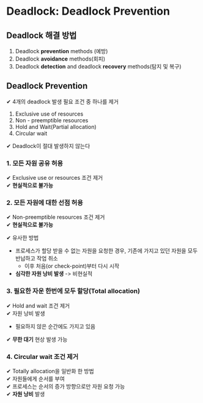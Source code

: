 # Deadlock: Deadlock Prevention

## Deadlock 해결 방법

1. Deadlock **prevention** methods (예방)
2. Deadlock **avoidance** methods(회피)
3. Deadlock **detection** and deadlock **recovery** methods(탐지 및 복구)

## Deadlock Prevention

✔ 4개의 deadlock 발생 필요 조건 중 하나를 제거  
1. Exclusive use of resources  
2. Non - preemptible resources
3. Hold and Wait(Partial allocation)
4. Circular wait

✔ Deadlock이 절대 발생하지 않는다  

### 1. 모든 자원 공유 허용

✔ Exclusive use or resources 조건 제거  
✔ **현실적으로 불가능**

### 2. 모든 자원에 대한 선점 허용

✔ Non-preemptible resources 조건 제거  
✔ **현실적으로 불가능**

✔ 유사한 방법
- 프로세스가 할당 받을 수 없는 자원을 요청한 경우, 기존에 가지고 있던 자원을 모두 반납하고 작업 취소
  - 이후 처음(or check-point)부터 다시 시작
- **심각한 자원 낭비 발생** -> 비현실적

### 3. 필요한 자운 한번에 모두 할당(Total allocation)

✔ Hold and wait 조건 제거  
✔ 자원 낭비 발생
- 필요하지 않은 순간에도 가지고 있음

✔ **무한 대기** 현상 발생 가능

### 4. Circular wait 조건 제거

✔ Totally allocation을 일반화 한 방법  
✔ 자원들에게 순서를 부여  
✔ 프로세스는 순서의 증가 방향으로만 자원 요청 가능  
✔ **자원 낭비** 발생